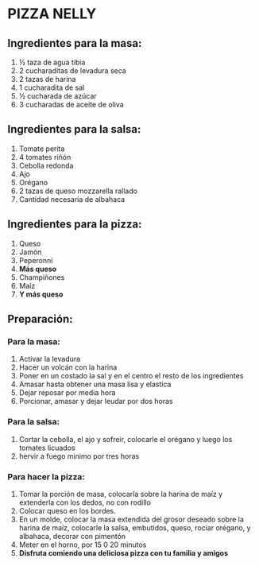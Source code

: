 # PIZZA NELLY

## Ingredientes para la masa:

1. ½ taza de agua tibia
2. 2 cucharaditas de levadura seca
3. 2 tazas de harina
4. 1 cucharadita de sal
5. ½ cucharada de azúcar
6. 3 cucharadas de aceite de oliva

## Ingredientes para la salsa:

1. Tomate perita
2. 4 tomates riñón
3. Cebolla redonda
4. Ajo
5. Orégano
6. 2 tazas de queso mozzarella rallado
7. Cantidad necesaria de albahaca

## Ingredientes para la pizza:

1. Queso
2. Jamón
3. Peperonni
4. **Más queso**
4. Champiñones
6. Maíz
7. **Y más queso**

## Preparación:

### Para la masa:

1. Activar la levadura
2. Hacer un volcán con la harina
3. Poner en un costado la sal y en el centro el resto de los ingredientes
4. Amasar hasta obtener una masa lisa y elastica
5. Dejar reposar por media hora
6. Porcionar, amasar y dejar leudar por dos horas

### Para la salsa:

1. Cortar la cebolla, el ajo y sofreir, colocarle el orégano y luego los tomates licuados
2. hervir a fuego minimo por tres horas

### Para hacer la pizza:

1. Tomar la porción de masa, colocarla sobre la harina de maíz y extenderla con los dedos, no con rodillo
2. Colocar queso en los bordes.
3. En un molde, colocar la masa extendida del grosor deseado sobre la harina de maíz, colocarle la salsa, embutidos, queso, rociar orégano, y albahaca, decorar con pimentón
4. Meter en el horno, por 15 0 20 minutos
5. **Disfruta comiendo una deliciosa pizza con tu familia y amigos**

